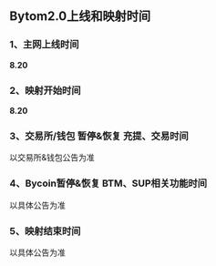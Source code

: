 ## Bytom2.0上线和映射时间

### 1、主网上线时间

**8.20**

### 2、映射开始时间

**8.20**

### 3、交易所/钱包 暂停&恢复 充提、交易时间

以交易所&钱包公告为准

### 4、Bycoin暂停&恢复 BTM、SUP相关功能时间

以具体公告为准

### 5、映射结束时间

以具体公告为准